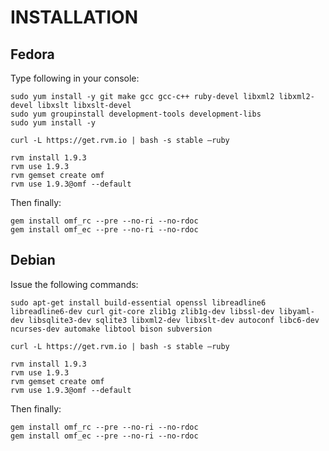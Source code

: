 # INSTALLATION

## Fedora

Type following in your console:

    sudo yum install -y git make gcc gcc-c++ ruby-devel libxml2 libxml2-devel libxslt libxslt-devel
    sudo yum groupinstall development-tools development-libs
    sudo yum install -y

    curl -L https://get.rvm.io | bash -s stable –ruby

    rvm install 1.9.3
    rvm use 1.9.3
    rvm gemset create omf
    rvm use 1.9.3@omf --default

Then finally:

    gem install omf_rc --pre --no-ri --no-rdoc
    gem install omf_ec --pre --no-ri --no-rdoc

## Debian

Issue the following commands:

    sudo apt-get install build-essential openssl libreadline6 libreadline6-dev curl git-core zlib1g zlib1g-dev libssl-dev libyaml-dev libsqlite3-dev sqlite3 libxml2-dev libxslt-dev autoconf libc6-dev ncurses-dev automake libtool bison subversion

    curl -L https://get.rvm.io | bash -s stable –ruby

    rvm install 1.9.3
    rvm use 1.9.3
    rvm gemset create omf
    rvm use 1.9.3@omf --default

Then finally:

    gem install omf_rc --pre --no-ri --no-rdoc
    gem install omf_ec --pre --no-ri --no-rdoc

